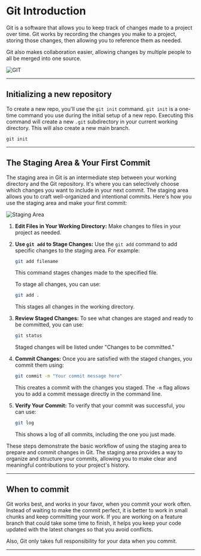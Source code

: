 # Git Introduction

Git is a software that allows you to keep track of changes made to a project over time. Git works by recording the changes you make to a project, storing those changes, then allowing you to reference them as needed. 

Git also makes collaboration easier, allowing changes by multiple people to all be merged into one source. 

![GIT](https://www.nobledesktop.com/image/blog/git-branches-merge.png)

***

## Initializing a new repository

To create a new repo, you'll use the `git init` command. `git init` is a one-time command you use during the initial setup of a new repo. Executing this command will create a new `.git` subdirectory in your current working directory. This will also create a new main branch. 

```git
git init
```

***

## The Staging Area & Your First Commit

The staging area in Git is an intermediate step between your working directory and the Git repository. It's where you can selectively choose which changes you want to include in your next commit. The staging area allows you to craft well-organized and intentional commits. Here's how you use the staging area and make your first commit:

![Staging Area](https://encrypted-tbn0.gstatic.com/images?q=tbn:ANd9GcSqPFuQp6V1-2oFCKStF5jLScNyLLBBo_tIiw&usqp=CAU)

1. **Edit Files in Your Working Directory:**
   Make changes to files in your project as needed.

2. **Use `git add` to Stage Changes:**
   Use the `git add` command to add specific changes to the staging area. For example:
   ```bash
   git add filename
   ```
   This command stages changes made to the specified file.

   To stage all changes, you can use:
   ```bash
   git add .
   ```
   This stages all changes in the working directory.

3. **Review Staged Changes:**
   To see what changes are staged and ready to be committed, you can use:
   ```bash
   git status
   ```
   Staged changes will be listed under "Changes to be committed."

4. **Commit Changes:**
   Once you are satisfied with the staged changes, you commit them using:
   ```bash
   git commit -m "Your commit message here"
   ```
   This creates a commit with the changes you staged. The `-m` flag allows you to add a commit message directly in the command line.

5. **Verify Your Commit:**
   To verify that your commit was successful, you can use:
   ```bash
   git log
   ```
   This shows a log of all commits, including the one you just made.

These steps demonstrate the basic workflow of using the staging area to prepare and commit changes in Git. The staging area provides a way to organize and structure your commits, allowing you to make clear and meaningful contributions to your project's history.

***

## When to commit

Git works best, and works in your favor, when you commit your work often. Instead of waiting to make the commit perfect, it is better to work in small chunks and keep committing your work. If you are working on a feature branch that could take some time to finish, it helps you keep your code updated with the latest changes so that you avoid conflicts.

Also, Git only takes full responsibility for your data when you commit. 

***